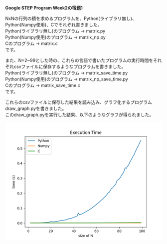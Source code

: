 **Google STEP Program  Week2の宿題1**

NxNの行列の積を求めるプログラムを、Python(ライブラリ無し)、Python(Numpy使用)、Cでそれぞれ書きました。  
Python(ライブラリ無し)のプログラム -> matrix.py  
Python(Numpy使用)のプログラム -> matrix_np.py  
Cのプログラム -> matrix.c  
です。

また、N=2~99とした時の、これらの言語で書いたプログラムの実行時間をそれぞれcsvファイルに保存するようなプログラムを書きました。  
Python(ライブラリ無し)のプログラム -> matrix_save_time.py  
Python(Numpy使用)のプログラム -> matrix_np_save_time.py  
Cのプログラム -> matrix_save_time.c  
です。  

これらのcsvファイルに保存した結果を読み込み、グラフ化するプログラムdraw_graph.pyを書きました。  
このdraw_graph.pyを実行した結果、以下のようなグラフが得られました。  

![graph](https://github.com/ayarimatsui/Google_Step_Program/blob/master/week_2/homework1/Figure.png)
